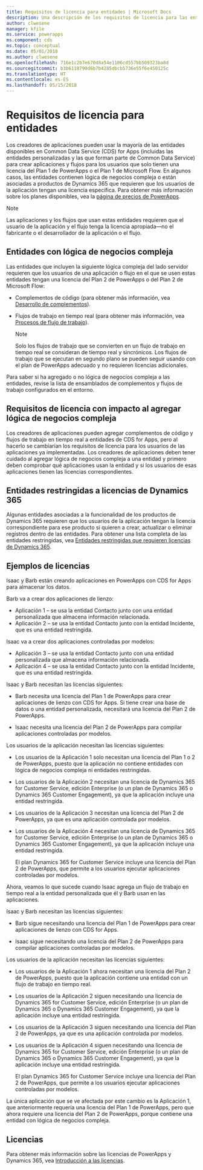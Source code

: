 ```yaml
---
title: Requisitos de licencia para entidades | Microsoft Docs
description: Una descripción de los requisitos de licencia para las entidades en Common Data Service (CDS) for Apps.
author: clwesene
manager: kfile
ms.service: powerapps
ms.component: cds
ms.topic: conceptual
ms.date: 05/01/2018
ms.author: clwesene
ms.openlocfilehash: 716e1c2b7e670d8a54e1106cd557bb509323ba8d
ms.sourcegitcommit: b3b6118790d6b7b4285dbcb5736e55f6e450125c
ms.translationtype: HT
ms.contentlocale: es-ES
ms.lasthandoff: 05/15/2018
---
```

# <a name="license-requirements-for-entities"></a>Requisitos de licencia para entidades
Los creadores de aplicaciones pueden usar la mayoría de las entidades disponibles en Common Data Service (CDS) for Apps (incluidas las entidades personalizadas y las que forman parte de Common Data Service) para crear aplicaciones y flujos para los usuarios que solo tienen una licencia del Plan 1 de PowerApps o el Plan 1 de Microsoft Flow. En algunos casos, las entidades contienen lógica de negocios compleja o están asociadas a productos de Dynamics 365 que requieren que los usuarios de la aplicación tengan una licencia específica. Para obtener más información sobre los planes disponibles, vea la [página de precios de PowerApps](https://powerapps.microsoft.com/pricing).

> [!NOTE]
> Las aplicaciones y los flujos que usan estas entidades requieren que el usuario de la aplicación y el flujo tenga la licencia apropiada&mdash;no el fabricante o el desarrollador de la aplicación o el flujo.

## <a name="entities-with-complex-business-logic"></a>Entidades con lógica de negocios compleja
Las entidades que incluyen la siguiente lógica compleja del lado servidor requieren que los usuarios de una aplicación o flujo en el que se usen estas entidades tengan una licencia del Plan 2 de PowerApps o del Plan 2 de Microsoft Flow:

* Complementos de código (para obtener más información, vea [Desarrollo de complementos](https://docs.microsoft.com/dynamics365/customer-engagement/developer/plugin-development)).
* Flujos de trabajo en tiempo real (para obtener más información, vea [Procesos de flujo de trabajo](https://docs.microsoft.com/dynamics365/customer-engagement/customize/workflow-processes)).

    > [!NOTE]
    >  Solo los flujos de trabajo que se convierten en un flujo de trabajo en tiempo real se consideran de tiempo real y sincrónicos. Los flujos de trabajo que se ejecutan en segundo plano se pueden seguir usando con el plan de PowerApps adecuado y no requieren licencias adicionales.

Para saber si ha agregado o no lógica de negocios compleja a las entidades, revise la lista de ensamblados de complementos y flujos de trabajo configurados en el entorno.

## <a name="impacting-license-requirements-when-adding-complex-business-logic"></a>Requisitos de licencia con impacto al agregar lógica de negocios compleja
Los creadores de aplicaciones pueden agregar complementos de código y flujos de trabajo en tiempo real a entidades de CDS for Apps, pero al hacerlo se cambiarían los requisitos de licencia para los usuarios de las aplicaciones ya implementadas. Los creadores de aplicaciones deben tener cuidado al agregar lógica de negocios compleja a una entidad y primero deben comprobar qué aplicaciones usan la entidad y si los usuarios de esas aplicaciones tienen las licencias correspondientes.

## <a name="entities-restricted-to-dynamics-365-licenses"></a>Entidades restringidas a licencias de Dynamics 365
Algunas entidades asociadas a la funcionalidad de los productos de Dynamics 365 requieren que los usuarios de la aplicación tengan la licencia correspondiente para ese producto si quieren a crear, actualizar o eliminar registros dentro de las entidades. Para obtener una lista completa de las entidades restringidas, vea [Entidades restringidas que requieren licencias de Dynamics 365](data-platform-restricted-entities.md).

## <a name="licensing-example"></a>Ejemplos de licencias
Isaac y Barb están creando aplicaciones en PowerApps con CDS for Apps para almacenar los datos.

Barb va a crear dos aplicaciones de lienzo:

* Aplicación 1 &ndash; se usa la entidad Contacto junto con una entidad personalizada que almacena información relacionada.
* Aplicación 2 &ndash; se usa la entidad Contacto junto con la entidad Incidente, que es una entidad restringida.

Isaac va a crear dos aplicaciones controladas por modelos:

* Aplicación 3 &ndash; se usa la entidad Contacto junto con una entidad personalizada que almacena información relacionada.
* Aplicación 4 &ndash; se usa la entidad Contacto junto con la entidad Incidente, que es una entidad restringida.

Isaac y Barb necesitan las licencias siguientes:
* Barb necesita una licencia del Plan 1 de PowerApps para crear aplicaciones de lienzo con CDS for Apps. Si tiene crear una base de datos o una entidad personalizada, necesitará una licencia del Plan 2 de PowerApps.

* Isaac necesita una licencia del Plan 2 de PowerApps para compilar aplicaciones controladas por modelos.

Los usuarios de la aplicación necesitan las licencias siguientes:
* Los usuarios de la Aplicación 1 solo necesitan una licencia del Plan 1 o 2 de PowerApps, puesto que la aplicación no contiene entidades con lógica de negocios compleja ni entidades restringidas.

* Los usuarios de la Aplicación 2 necesitan una licencia de Dynamics 365 for Customer Service, edición Enterprise (o un plan de Dynamics 365 o Dynamics 365 Customer Engagement), ya que la aplicación incluye una entidad restringida.

* Los usuarios de la Aplicación 3 necesitan una licencia del Plan 2 de PowerApps, ya que es una aplicación controlada por modelos.

* Los usuarios de la Aplicación 4 necesitan una licencia de Dynamics 365 for Customer Service, edición Enterprise (o un plan de Dynamics 365 o Dynamics 365 Customer Engagement), ya que la aplicación incluye una entidad restringida.

    El plan Dynamics 365 for Customer Service incluye una licencia del Plan 2 de PowerApps, que permite a los usuarios ejecutar aplicaciones controladas por modelos.

Ahora, veamos lo que sucede cuando Isaac agrega un flujo de trabajo en tiempo real a la entidad personalizada que él y Barb usan en las aplicaciones.

Isaac y Barb necesitan las licencias siguientes:
* Barb sigue necesitando una licencia del Plan 1 de PowerApps para crear aplicaciones de lienzo con CDS for Apps.

* Isaac sigue necesitando una licencia del Plan 2 de PowerApps para compilar aplicaciones controladas por modelos.

Los usuarios de la aplicación necesitan las licencias siguientes:
* Los usuarios de la Aplicación 1 ahora necesitan una licencia del Plan 2 de PowerApps, puesto que la aplicación contiene una entidad con un flujo de trabajo en tiempo real.

* Los usuarios de la Aplicación 2 siguen necesitando una licencia de Dynamics 365 for Customer Service, edición Enterprise (o un plan de Dynamics 365 o Dynamics 365 Customer Engagement), ya que la aplicación incluye una entidad restringida. 

* Los usuarios de la Aplicación 3 siguen necesitando una licencia del Plan 2 de PowerApps, ya que es una aplicación controlada por modelos.

* Los usuarios de la Aplicación 4 siguen necesitando una licencia de Dynamics 365 for Customer Service, edición Enterprise (o un plan de Dynamics 365 o Dynamics 365 Customer Engagement), ya que la aplicación incluye una entidad restringida.

    El plan Dynamics 365 for Customer Service incluye una licencia del Plan 2 de PowerApps, que permite a los usuarios ejecutar aplicaciones controladas por modelos.

La única aplicación que se ve afectada por este cambio es la Aplicación 1, que anteriormente requería una licencia del Plan 1 de PowerApps, pero que ahora requiere una licencia del Plan 2 de PowerApps, porque contiene una entidad con lógica de negocios compleja. 

## <a name="licensing"></a>Licencias
Para obtener más información sobre las licencias de PowerApps y Dynamics 365, vea [Introducción a las licencias](../../administrator/pricing-billing-skus.md).
